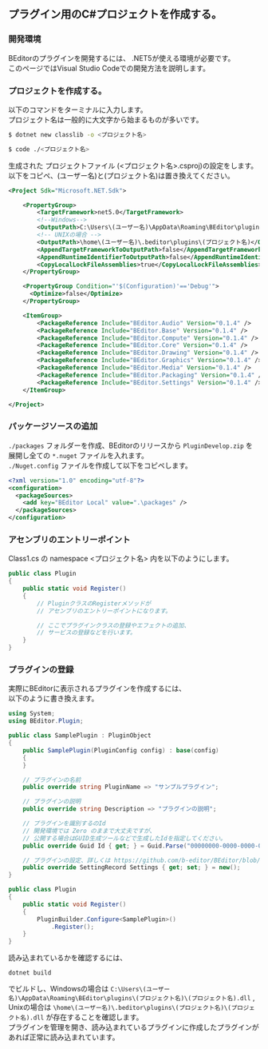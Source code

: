## プラグイン用のC#プロジェクトを作成する。

### 開発環境
BEditorのプラグインを開発するには、
.NET5が使える環境が必要です。  
このページではVisual Studio Codeでの開発方法を説明します。  

### プロジェクトを作成する。

以下のコマンドをターミナルに入力します。  
プロジェクト名は一般的に大文字から始まるものが多いです。

``` bash
$ dotnet new classlib -o <プロジェクト名>

$ code ./<プロジェクト名>
```

生成された プロジェクトファイル (<プロジェクト名>.csproj)の設定をします。  
以下をコピペ、(ユーザー名)と(プロジェクト名)は置き換えてください。

``` xml
<Project Sdk="Microsoft.NET.Sdk">

    <PropertyGroup>
        <TargetFramework>net5.0</TargetFramework>
        <!--Windows-->
        <OutputPath>C:\Users\(ユーザー名)\AppData\Roaming\BEditor\plugins\(プロジェクト名)</OutputPath>
        <!-- UNIXの場合 -->
        <OutputPath>\home\(ユーザー名)\.beditor\plugins\(プロジェクト名)</OutputPath>
        <AppendTargetFrameworkToOutputPath>false</AppendTargetFrameworkToOutputPath>
        <AppendRuntimeIdentifierToOutputPath>false</AppendRuntimeIdentifierToOutputPath>
        <CopyLocalLockFileAssemblies>true</CopyLocalLockFileAssemblies>
    </PropertyGroup>

    <PropertyGroup Condition="'$(Configuration)'=='Debug'">
      <Optimize>false</Optimize>
    </PropertyGroup>

    <ItemGroup>
        <PackageReference Include="BEditor.Audio" Version="0.1.4" />
        <PackageReference Include="BEditor.Base" Version="0.1.4" />
        <PackageReference Include="BEditor.Compute" Version="0.1.4" />
        <PackageReference Include="BEditor.Core" Version="0.1.4" />
        <PackageReference Include="BEditor.Drawing" Version="0.1.4" />
        <PackageReference Include="BEditor.Graphics" Version="0.1.4" />
        <PackageReference Include="BEditor.Media" Version="0.1.4" />
        <PackageReference Include="BEditor.Packaging" Version="0.1.4" />
        <PackageReference Include="BEditor.Settings" Version="0.1.4" />
    </ItemGroup>

</Project>
```

### パッケージソースの追加
`./packages` フォルダーを作成、BEditorのリリースから `PluginDevelop.zip` を展開し全ての `*.nuget` ファイルを入れます。  
`./Nuget.config` ファイルを作成して以下をコピペします。
``` xml
<?xml version="1.0" encoding="utf-8"?>
<configuration>
  <packageSources>
    <add key="BEditor Local" value=".\packages" />
  </packageSources>
</configuration>
```

### アセンブリのエントリーポイント

Class1.cs の namespace <プロジェクト名> 内を以下のようにします。

``` C#
public class Plugin
{
    public static void Register()
    {
        // PluginクラスのRegisterメソッドが
        // アセンブリのエントリーポイントになります。

        // ここでプラグインクラスの登録やエフェクトの追加、
        // サービスの登録などを行います。
    }
}
```

### プラグインの登録

実際にBEditorに表示されるプラグインを作成するには、  
以下のように書き換えます。

``` C#
using System;
using BEditor.Plugin;

public class SamplePlugin : PluginObject
{
    public SamplePlugin(PluginConfig config) : base(config)
    {
    }

    // プラグインの名前
    public override string PluginName => "サンプルプラグイン";

    // プラグインの説明
    public override string Description => "プラグインの説明";

    // プラグインを識別するのId
    // 開発環境では Zero のままで大丈夫ですが、
    // 公開する場合はGUID生成ツールなどで生成したIdを指定してください。
    public override Guid Id { get; } = Guid.Parse("00000000-0000-0000-0000-000000000000");

    // プラグインの設定、詳しくは https://github.com/b-editor/BEditor/blob/main/extensions/BEditor.Extensions.AviUtl/EntryPlugin.cs#L379 をご覧ください。
    public override SettingRecord Settings { get; set; } = new();
}

public class Plugin
{
    public static void Register()
    {
        PluginBuilder.Configure<SamplePlugin>()
            .Register();
    }
}
```

読み込まれているかを確認するには、

```
dotnet build
```

でビルドし、Windowsの場合は `C:\Users\(ユーザー名)\AppData\Roaming\BEditor\plugins\(プロジェクト名)\(プロジェクト名).dll` , Unixの場合は `\home\(ユーザー名)\.beditor\plugins\(プロジェクト名)\(プロジェクト名).dll` が存在することを確認します。  
プラグインを管理を開き、読み込まれているプラグインに作成したプラグインがあれば正常に読み込まれています。